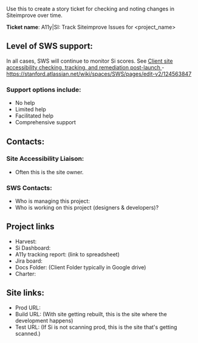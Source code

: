 Use this to create a story ticket for checking and noting changes in Siteimprove over time.

**Ticket name**: A11y|SI: Track Siteimprove Issues for <project_name>

## Level of SWS support:
In all cases, SWS will continue to monitor Si scores. See [Client site accessibility checking, tracking, and remediation post-launch
]([url](https://stanford.atlassian.net/wiki/spaces/SWS/pages/edit-v2/124563847)) - https://stanford.atlassian.net/wiki/spaces/SWS/pages/edit-v2/124563847

### Support options include:
* No help
* Limited help
* Facilitated help
* Comprehensive support

## Contacts:

### Site Accessibility Liaison:
* Often this is the site owner.

### SWS Contacts:

* Who is managing this project: 
* Who is working on this project (designers & developers)?

## Project links

* Harvest: 
* Si Dashboard: 
* A11y tracking report: (link to spreadsheet)
* Jira board: 
* Docs Folder: (Client Folder typically in Google drive)
* Charter: 

## Site links:

* Prod URL: 
* Build URL: (With site getting rebuilt, this is the site where the development happens)
* Test URL: (If Si is not scanning prod, this is the site that's getting scanned.)
